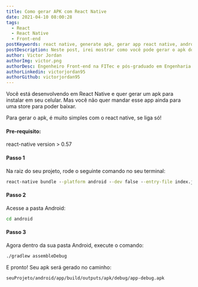 ```yaml
---
title: Como gerar APK com React Native 
date: 2021-04-10 08:00:28
tags:
  - React
  - React Native
  - Front-end
postKeywords: react native, generate apk, gerar app react native, android react native, aplicativo, apk, react native, como gerar teste react native
postDescription: Neste post, irei mostrar como você pode gerar o apk do seu aplicativo com react native em 3 passos!
author: Victor Jordan
authorImg: victor.png
authorDesc: Engenheiro Front-end na FITec e pós-graduado em Engenharia de Software pela PUC-MG e formado em Banco de Dados pela Fatec, apaixonado por usabilidade, performance e UX!
authorLinkedin: victorjordan95
authorGithub: victorjordan95
---
```


Você está desenvolvendo em React Native e quer gerar um apk para instalar em seu celular.
Mas você não quer mandar esse app ainda para uma store para poder baixar.

Para gerar o apk, é muito simples com o react native, se liga só!

<!-- more -->

#### Pre-requisito:
react-native version > 0.57

#### Passo 1

Na raiz do seu projeto, rode o seguinte comando no seu terminal:

```cmd
react-native bundle --platform android --dev false --entry-file index.js --bundle-output android/app/src/main/assets/index.android.bundle --assets-dest android/app/src/main/res
```

#### Passo 2

Acesse a pasta Android:

```cmd
cd android
```
#### Passo 3

Agora dentro da sua pasta Android, execute o comando:

```cmd
./gradlew assembleDebug
```

E pronto! Seu apk será gerado no caminho:

`seuProjeto/android/app/build/outputs/apk/debug/app-debug.apk`
